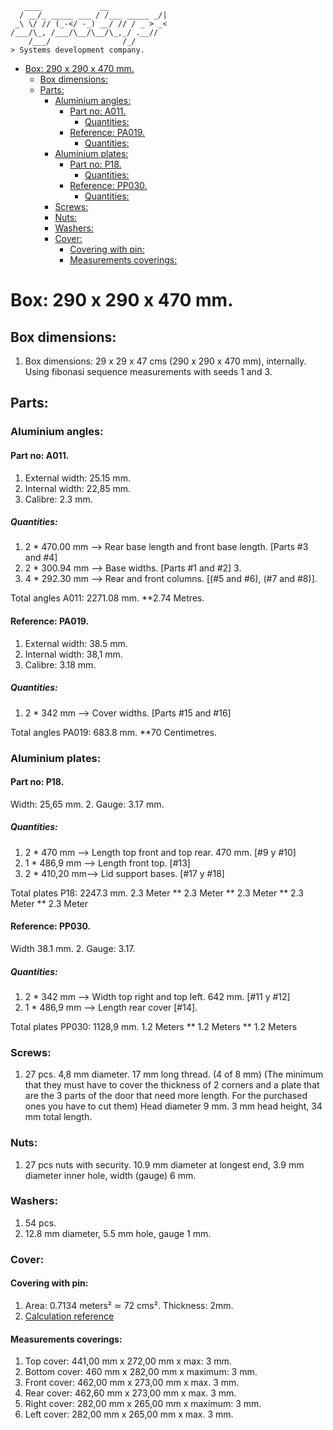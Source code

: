 ```console
   ____             __             
  / __/_ _____ ___ / /___ _____ _/|
 _\ \/ // (_-</ -_) __/ // / _ > _<
/___/\_, /___/\__/\__/\_,_/ .__//  
    /___/                /_/       
> Systems development company.
```

- [Box: 290 x 290 x 470 mm.](#box-290-x-290-x-470-mm)
  - [Box dimensions:](#box-dimensions)
  - [Parts:](#parts)
    - [Aluminium angles:](#aluminium-angles)
      - [Part no: A011.](#part-no-a011)
        - [Quantities:](#quantities)
      - [Reference: PA019.](#reference-pa019)
        - [Quantities:](#quantities-1)
    - [Aluminium plates:](#aluminium-plates)
      - [Part no: P18.](#part-no-p18)
        - [Quantities:](#quantities-2)
      - [Reference: PP030.](#reference-pp030)
        - [Quantities:](#quantities-3)
    - [Screws:](#screws)
    - [Nuts:](#nuts)
    - [Washers:](#washers)
    - [Cover:](#cover)
      - [Covering with pin:](#covering-with-pin)
      - [Measurements coverings:](#measurements-coverings)

# Box: 290 x 290 x 470 mm.

## Box dimensions:

1. Box dimensions: 29 x 29 x 47 cms (290 x 290 x 470 mm), internally. Using fibonasi sequence measurements with seeds 1 and 3.

## Parts:

### Aluminium angles:

#### Part no: A011.
   
1. External width: 25.15 mm.
2. Internal width: 22,85 mm.
3. Calibre: 2.3 mm.

##### Quantities:

1. 2 * 470.00 mm --> Rear base length and front base length. [Parts #3 and #4] 
2. 2 * 300.94 mm --> Base widths.  [Parts #1 and #2] 3. 
3. 4 * 292.30 mm --> Rear and front columns. [(#5 and #6), (#7 and #8)].

Total angles A011: 2271.08 mm. **2.74 Metres.

#### Reference: PA019.
   
1. External width: 38.5 mm.
2. Internal width: 38,1 mm.
3. Calibre: 3.18 mm.

##### Quantities: 

1. 2 * 342 mm --> Cover widths. [Parts #15 and #16]

Total angles PA019: 683.8 mm. **70 Centimetres.

### Aluminium plates:

#### Part no: P18.

Width: 25,65 mm.
2. Gauge: 3.17 mm.

##### Quantities:
      
1. 2 * 470 mm --> Length top front and top rear. 470 mm. [#9 y #10] 
2. 1 * 486,9 mm --> Length front top. [#13]
3. 2 * 410,20 mm--> Lid support bases. [#17 y #18]

Total plates P18: 2247.3 mm. 2.3 Meter ** 2.3 Meter ** 2.3 Meter ** 2.3 Meter ** 2.3 Meter

#### Reference: PP030.
   
Width 38.1 mm.
2. Gauge: 3.17.

##### Quantities:

1. 2 * 342 mm --> Width top right and top left. 642 mm. [#11 y #12]
2. 1 * 486,9 mm --> Length rear cover [#14].

Total plates PP030: 1128,9 mm. 1.2 Meters ** 1.2 Meters ** 1.2 Meters

### Screws:

1. 27 pcs. 4,8 mm diameter. 17 mm long thread. (4 of 8 mm) (The minimum that they must have to cover the thickness of 2 corners and a plate that are the 3 parts of the door that need more length. For the purchased ones you have to cut them) Head diameter 9 mm. 3 mm head height, 34 mm total length.

### Nuts:

1. 27 pcs nuts with security. 10.9 mm diameter at longest end, 3.9 mm diameter inner hole, width (gauge) 6 mm.

### Washers:

1. 54 pcs.
2. 12.8 mm diameter, 5.5 mm hole, gauge 1 mm.

### Cover:

#### Covering with pin:

1. Area: 0.7134 meters² ≃ 72 cms². Thickness: 2mm.
2. [Calculation reference](https://www.calculator.net/surface-area-calculator.html?rtanklength=0.29&rtanklengthunit=meters&rtankwidth=0.29&rtankwidthunit=meters&rtankheight=0.47&rtankheightunit=meters&rectcal=Calculate#rectangular)

#### Measurements coverings:

1. Top cover: 441,00 mm x 272,00 mm x max: 3 mm.
2. Bottom cover: 460 mm x 282,00 mm x maximum: 3 mm.
3. Front cover: 462,00 mm x 273,00 mm x max. 3 mm.
4. Rear cover: 462,60 mm x 273,00 mm x max. 3 mm.
5. Right cover: 282,00 mm x 265,00 mm x maximum: 3 mm.
6. Left cover: 282,00 mm x 265,00 mm x max. 3 mm.